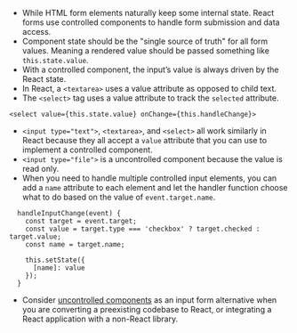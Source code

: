 - While HTML form elements naturally keep some internal state. React forms use controlled components to handle form submission and data access.
- Component state should be the "single source of truth" for all form values. Meaning a rendered value should be passed something like `this.state.value`.
- With a controlled component, the input’s value is always driven by the React state.
- In React, a `<textarea>` uses a value attribute as opposed to child text.
- The `<select>` tag uses a value attribute to track the `selected` attribute.
```
<select value={this.state.value} onChange={this.handleChange}>
```
- `<input type="text">`, `<textarea>`, and `<select>` all work similarly in React because they all accept a `value` attribute that you can use to implement a controlled component.
- `<input type="file">` is a uncontrolled component because the value is read only.
- When you need to handle multiple controlled input elements, you can add a `name` attribute to each element and let the handler function choose what to do based on the value of `event.target.name`.
```
  handleInputChange(event) {
    const target = event.target;
    const value = target.type === 'checkbox' ? target.checked : target.value;
    const name = target.name;

    this.setState({
      [name]: value
    });
  }
```
- Consider [uncontrolled components](https://reactjs.org/docs/uncontrolled-components.html) as an input form alternative when you are converting a preexisting codebase to React, or integrating a React application with a non-React library.